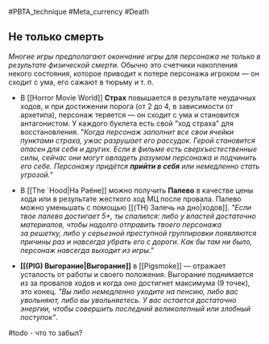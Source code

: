 #PBTA_technique #Meta_currency #Death 
## Не только смерть 
*Многие игры предполагают окончание игры для персонажа не только в результате физической смерти.*
Обычно это счетчики накопления некого состояния, которое приводит к потере персонажа игроком — он сходит с ума, его сажают в тюрьму и т. п.

- В [[Horror Movie World]] **Страх** повышается в результате неудачных ходов, и при достижении порога (от 2 до 4, в зависимости от архетипа), персонаж теряется — он сходит с ума и становится антагонистом. У каждого буклета есть свой "ход страха" для восстановления. 
  "*Когда персонаж заполнит все свои ячейки пунктами страха, ужас разрушает его рассудок. Герой становится опасен для себя и&nbsp;других. Если в&nbsp;фильме есть сверхъестественные силы, сейчас они могут овладеть разумом персонажа и&nbsp;подчинить его себе. Персонажу придётся **прийти в себя** или немедленно стать угрозой."*

- В [[The `Hood|На Раёне]] можно получить **Палево** в&nbsp;качестве цены хода или в&nbsp;результате жесткого ход МЦ после провала. Палево можно уменьшать с помощью [[(TH) Залечь на дно|ходов]]. 
  *"Если твое палево достигает 5+, ты спалился: либо у&nbsp;властей достаточно материалов, чтобы надолго отправить твоего персонажа за&nbsp;решетку, либо у&nbsp;серьезной преступной группировки появляются причины раз и&nbsp;навсегда убрать его с&nbsp;дороги. Как&nbsp;бы там ни было, персонаж навсегда выходит из&nbsp;игры."* 

- **[[(PIG) Выгорание|Выгорание]]** в [[Pigsmoke]] — отражает усталость от работы и своего положения. Выгорание поднимается из за провалов ходов и когда оно достигнет максимума (9 точек), это конец. 
  *"Вы либо немедленно уходите на пенсию, либо вас увольняют, либо вы увольняетесь. У вас остается достаточно энергии, чтобы совершить последний великолепный или злобный поступок"*.

#todo - что то забыл?
